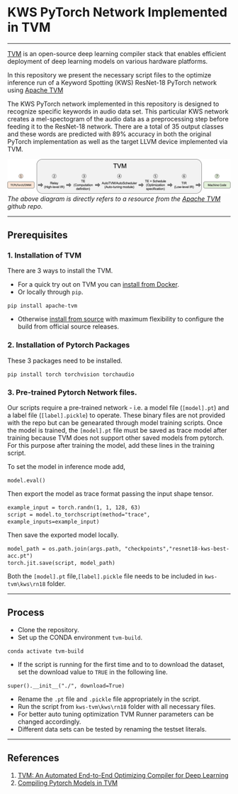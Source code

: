 # KWS PyTorch Network Implemented in TVM
***

[TVM](https://tvm.apache.org/) is an open-source deep learning compiler stack that enables efficient deployment of deep learning models on various hardware platforms.

In this repository we present the necessary script files to the optimize inference run of a Keyword Spotting (KWS) ResNet-18 PyTorch network using [Apache TVM](https://tvm.apache.org/docs/tutorial/introduction.html#sphx-glr-tutorial-introduction-py)

The KWS PyTorch network implemented in this repository is designed to recognize specific keywords in audio data set. This particular KWS network creates a  mel-spectogram of the audio data as a preprocessing step before feeding it to the ResNet-18 network. There are a total of 35 output classes and these words are predicted with 89% accuracy in both the original PyTorch implementation as well as the target LLVM device implemented via TVM.

![Typical TVM Flow Diagram](https://raw.githubusercontent.com/apache/tvm-site/main/images/tutorial/overview.png "Typical TVM Flow Diagram")
*The above diagram is directly refers to a resource from the [Apache TVM](https://raw.githubusercontent.com/apache/tvm-site/main/images/tutorial/overview.png) github repo.*
***

## Prerequisites

### 1. Installation of TVM
There are 3 ways to install the TVM.

+ For a quick try out on TVM you can [install from Docker](https://tvm.apache.org/docs/install/docker.html#docker-images).
+ Or locally through `pip`.

```
pip install apache-tvm
```
+ Otherwise [install from source](https://tvm.apache.org/docs/install/from_source.html#install-from-source) with maximum flexibility 
 to configure the build from official source releases.

### 2. Installation of Pytorch Packages

These 3 packages need to be installed.
```
pip install torch torchvision torchaudio
```
### 3. Pre-trained Pytorch Network files.

Our scripts require a pre-trained network - i.e. a model file (`[model].pt`) and a label file (`[label].pickle`) to operate. These binary files are not provided with the repo but can be genearated through model training scripts.
Once the model is trained, the `[model].pt` file must be saved as trace model after training because TVM does not support other saved models from pytorch.
For this purpose after training the model, add these lines in the training script. 

To set the model in inference mode add,
```
model.eval()
```
Then export the model as  trace format passing the input shape tensor.
```
example_input = torch.randn(1, 1, 128, 63)
script = model.to_torchscript(method="trace", example_inputs=example_input)
```
Then save the exported model locally.
```
model_path = os.path.join(args.path, "checkpoints","resnet18-kws-best-acc.pt")
torch.jit.save(script, model_path)
```
Both the `[model].pt` file,`[label].pickle` file  needs to be included in `kws-tvm\kws\rn18` folder.

***

## Process
+ Clone the repository. 
+ Set up the CONDA environment `tvm-build`.
```
conda activate tvm-build
```
+ If the script is running for the first time and to to download the dataset, set the download value to `TRUE` in the following line. 
```
super().__init__("./", download=True)
```

+ Rename the `.pt` file and `.pickle` file appropriately in the script.
+ Run the script from `kws-tvm\kws\rn18` folder with all necessary files.
+ For better auto tuning optimization TVM Runner parameters can be changed accordingly.
+ Different data sets can be tested by renaming the testset literals.

***

## References
1. [TVM: An Automated End-to-End Optimizing Compiler for Deep Learning](https://arxiv.org/abs/1802.04799)
2. [Compiling Pytorch Models in TVM](https://tvm.apache.org/docs/how_to/compile_models/from_pytorch.html#sphx-glr-how-to-compile-models-from-pytorch-py)